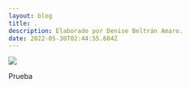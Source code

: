 ```yaml
---
layout: blog
title: .
description: Elaborado por Denise Beltrán Amaro.
date: 2022-05-30T02:44:55.604Z
---
```

![](https://ocdn.eu/pulscms-transforms/1/FeGk9kuTURBXy85NjllMDY2NS02MDE4LTQ1ZjAtOWRlYS1jNGE3NjI0ODlhODcuanBlZ5GTBc0DFM0BvIGhMAE)

Prueba